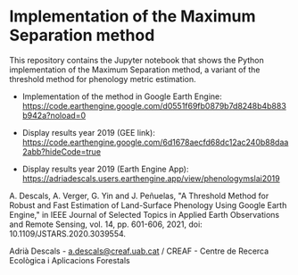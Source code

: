 # Implementation of the Maximum Separation method

This repository contains the Jupyter notebook that shows the Python implementation of the Maximum Separation method, a variant of the threshold method for phenology metric estimation. 

- Implementation of the method in Google Earth Engine: 
https://code.earthengine.google.com/d0551f69fb0879b7d8248b4b883b942a?noload=0

- Display results year 2019 (GEE link): 
https://code.earthengine.google.com/6d1678aecfd68dc12ac240b88daa2abb?hideCode=true

- Display results year 2019 (Earth Engine App): 
https://adriadescals.users.earthengine.app/view/phenologymslai2019

A. Descals, A. Verger, G. Yin and J. Peñuelas, "A Threshold Method for Robust and Fast Estimation of Land-Surface Phenology Using Google Earth Engine," in IEEE Journal of Selected Topics in Applied Earth Observations and Remote Sensing, vol. 14, pp. 601-606, 2021, doi: 10.1109/JSTARS.2020.3039554.

Adrià Descals - a.descals@creaf.uab.cat / CREAF - Centre de Recerca Ecològica i Aplicacions Forestals
